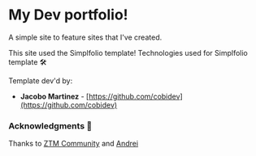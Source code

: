 # My Dev portfolio!

A simple site to feature sites that I've created.


This site used the Simplfolio template!
Technologies used for Simplfolio template 🛠️

Template dev'd by:
- **Jacobo Martinez** - [https://github.com/cobidev](https://github.com/cobidev)

### Acknowledgments 🎁

Thanks to [ZTM Community](https://github.com/zero-to-mastery) and [Andrei](https://github.com/aneagoie)
